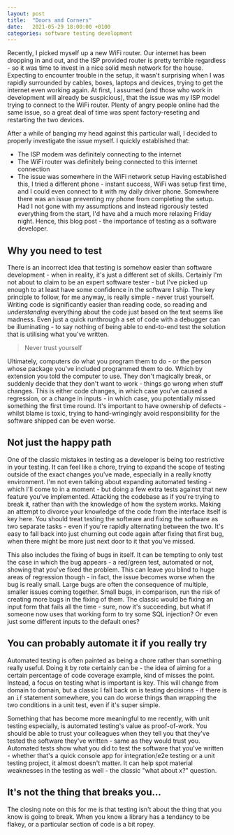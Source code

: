 ```yaml
---
layout: post
title:  "Doors and Corners"
date:   2021-05-29 18:00:00 +0100
categories: software testing development
---
```


Recently, I picked myself up a new WiFi router. Our internet has been dropping in and out, and the ISP provided router is pretty terrible regardless - so it was time to invest in a nice solid mesh network for the house. Expecting to encounter trouble in the setup, it wasn't surprising when I was rapidly surrounded by cables, boxes, laptops and devices, trying to get the internet even working again. At first, I assumed (and those who work in development will already be suspicious), that the issue was my ISP model trying to connect to the WiFi router. Plenty of angry people online had the same issue, so a great deal of time was spent factory-reseting and restarting the two devices. 

After a while of banging my head against this particular wall, I decided to properly investigate the issue myself. I quickly established that:
- The ISP modem was definitely connecting to the internet
- The WiFi router was definitely being connected to this internet connection
- The issue was somewhere in the WiFi network setup
Having established this, I tried a different phone - instant success, WiFi was setup first time, and I could even connect to it with my daily driver phone. Somewhere there was an issue preventing my phone from completing the setup. Had I not gone with my assumptions and instead rigorously tested everything from the start, I'd have ahd a much more relaxing Friday night. Hence, this blog post - the importance of testing as a software developer.

## Why you need to test

There is an incorrect idea that testing is somehow easier than software development - when in reality, it's just a different set of skills. Certainly I'm not about to claim to be an expert software tester - but I've picked up enough to at least have some confidence in the software I ship. The key principle to follow, for me anyway, is really simple - never trust yourself. Writing code is significantly easier than reading code, so reading and *understanding* everything about the code just based on the text seems like madness. Even just a quick runthrough a set of code with a debugger can be illuminating - to say nothing of being able to end-to-end test the solution that is utilising what you've written.

> Never trust yourself

Ultimately, computers do what you program them to do - or the person whose package you've included programmed them to do. Which by extension you told the computer to use. They don't magically break, or suddenly decide that they don't want to work - things go wrong when stuff changes. This is either code changes, in which case you've caused a regression, or a change in inputs - in which case, you potentially missed something the first time round. It's important to have ownership of defects - whilst blame is toxic, trying to hand-wringingly avoid responsibility for the software shipped can be even worse.

## Not just the happy path

One of the classic mistakes in testing as a developer is being too restrictive in your testing. It can feel like a chore, trying to expand the scope of testing outside of the exact changes you've made, especially in a really knotty environment. I'm not even talking about expanding automated testing - which I'll come to in a moment - but doing a few extra tests against that new feature you've implemented. Attacking the codebase as if you're trying to break it, rather than with the knowledge of how the system works. Making an attempt to divorce your knowledge of the code from the interface itself is key here. You should treat testing the software and fixing the software as two separate tasks - even if you're rapidly alternating between the two. It's easy to fall back into just churning out code again after fixing that first bug, when there might be more just next door to it that you've missed.

This also includes the fixing of bugs in itself. It can be tempting to only test the case in which the bug appears - a red/green test, automated or not, showing that you've fixed the problem. This can leave you blind to huge areas of regression though - in fact, the issue becomes worse when the bug is really small. Large bugs are often the consequence of multiple, smaller issues coming together. Small bugs, in comparison, run the risk of creating more bugs in the fixing of them. The classic would be fixing an input form that fails all the time - sure, now it's succeeding, but what if someone now uses that working form to try some SQL injection? Or even just some different inputs to the default ones?

## You can probably automate it if you really try

Automated testing is often painted as being a chore rather than something really useful. Doing it by rote certainly can be - the idea of aiming for a certain percentage of code coverage example, kind of misses the point. Instead, a focus on testing what is important is key. This will change from domain to domain, but a classic I fall back on is testing decisions - if there is an ```if``` statement somewhere, you can do worse things than wrapping the two conditions in a unit test, even if it's super simple.

Something that has become more meaningful to me recently, with unit testing especially, is automated testing's value as proof-of-work. You should be able to trust your colleagues when they tell you that they've tested the software they've written - same as they would trust you. Automated tests show what you did to test the software that you've written - whether that's a quick console app for integration/e2e testing or a unit testing project, it almost doesn't matter. It can help spot material weaknesses in the testing as well - the classic "what about x?" question.

## It's not the thing that breaks you...

The closing note on this for me is that testing isn't about the thing that you know is going to break. When you know a library has a tendancy to be flakey, or a particular section of code is a bit ropey.